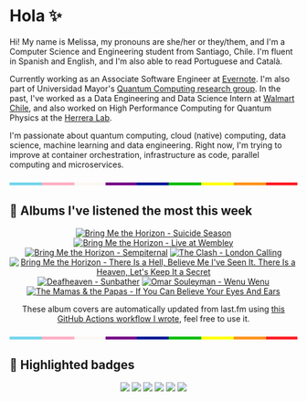 # Hola ✨
Hi! My name is Melissa, my pronouns are she/her or they/them, and I'm a Computer Science and Engineering student from Santiago, Chile. I'm fluent in Spanish and English, and I'm also able to read Portuguese and Català.

Currently working as an Associate Software Engineer at [Evernote](https://evernote.com/). I'm also part of Universidad Mayor's [Quantum Computing research group](https://www.diariomayor.cl/ciencia-um/docentes-y-estudiantes-crean-el-primer-grupo-de-computacion-cuantica-u-mayor.html). In the past, I've worked as a Data Engineering and Data Science Intern at [Walmart Chile](https://github.com/walmartdigital/), and also worked on High Performance Computing for Quantum Physics at the [Herrera Lab](http://fherreralab.com/).

I'm passionate about quantum computing, cloud (native) computing, data science, machine learning and data engineering. Right now, I'm trying to improve at container orchestration, infrastructure as code, parallel computing and microservices.

<img src="hr.png" width="100%" height="5px">

## 🎵 Albums I've listened the most this week
<!-- lastfm -->
<p align="center"><a href="https://www.last.fm/music/Bring+Me+the+Horizon/Suicide+Season"><img src="https://lastfm.freetls.fastly.net/i/u/64s/594142ef2a94491fe45bc96598bf8005.jpg" title="Bring Me the Horizon - Suicide Season"></a> <a href="https://www.last.fm/music/Bring+Me+the+Horizon/Live+at+Wembley"><img src="https://lastfm.freetls.fastly.net/i/u/64s/fa5098c2fafbd11858eddc52d25dd5b1.jpg" title="Bring Me the Horizon - Live at Wembley"></a> <a href="https://www.last.fm/music/Bring+Me+the+Horizon/Sempiternal"><img src="https://lastfm.freetls.fastly.net/i/u/64s/b665c029fbe8489f8e6a45dde56215d4.png" title="Bring Me the Horizon - Sempiternal"></a> <a href="https://www.last.fm/music/The+Clash/London+Calling"><img src="https://lastfm.freetls.fastly.net/i/u/64s/680af088e127e474fc536a5cfad36f3e.jpg" title="The Clash - London Calling"></a> <a href="https://www.last.fm/music/Bring+Me+the+Horizon/There+Is+a+Hell,+Believe+Me+I%27ve+Seen+It.+There+Is+a+Heaven,+Let%27s+Keep+It+a+Secret"><img src="https://lastfm.freetls.fastly.net/i/u/64s/278d843ca23c37a3f64dbbfea052e6b4.jpg" title="Bring Me the Horizon - There Is a Hell, Believe Me I've Seen It. There Is a Heaven, Let's Keep It a Secret"></a> <a href="https://www.last.fm/music/Deafheaven/Sunbather"><img src="https://lastfm.freetls.fastly.net/i/u/64s/8a6a1123bb124e4890f20c956a63e734.png" title="Deafheaven - Sunbather"></a> <a href="https://www.last.fm/music/Omar+Souleyman/Wenu+Wenu"><img src="https://lastfm.freetls.fastly.net/i/u/64s/d56aeb3cd96d402ea4552dfebcd61a0c.png" title="Omar Souleyman - Wenu Wenu"></a> <a href="https://www.last.fm/music/The+Mamas+&+the+Papas/If+You+Can+Believe+Your+Eyes+And+Ears"><img src="https://lastfm.freetls.fastly.net/i/u/64s/4ddf4b3f9d1f4db883ac7644c2b7db05.png" title="The Mamas & the Papas - If You Can Believe Your Eyes And Ears"></a> </p>

<p align="center">These album covers are automatically updated from last.fm using <a href="https://github.com/marketplace/actions/lastfm-to-markdown">this GitHub Actions workflow I wrote</a>, feel free to use it.</p>

<img src="hr.png" width="100%" height="5px">

## 🏅 Highlighted badges
<p align="center" style="vertical-align:middle;">
  <a href="https://www.credly.com/badges/c8caff74-4c34-4211-affe-8bd7692771c8"><img src="https://images.credly.com/size/100x100/images/cf9b772d-7cf9-4c11-9aa7-46ab006f0ce6/IBM_Quantum_Challenge_2021_Achievement_V2.png"></a>
  <a href="https://www.credly.com/badges/52a4021b-34e6-413d-a4bd-cc29d3a686f6"><img src="https://images.credly.com/size/100x100/images/28944969-813a-43b9-944f-7910111ce764/Professional_Certificate_-_Data_Science.png"></a>
  <a href="https://www.credly.com/badges/cfeca386-7b9d-487f-8e2b-b3cfa069c734"><img src="https://images.credly.com/size/100x100/images/ac4daa48-1924-4dc5-80cf-ede5a08bac51/Data_Science_Foundations_Specialization.png"></a>
  <a href="https://www.credly.com/badges/0372a945-8a67-4d57-9643-b46b8dbf2fa6"><img src="https://images.credly.com/size/100x100/images/4a5f4849-54ae-461f-97ad-cb9c9a04eb63/Adv_Data_Science_Specialization.png"></a>
  <a href="https://www.credly.com/badges/348acaad-19d1-4f5a-8a6f-145d80dca3dc"><img src="https://images.credly.com/size/100x100/images/1dee8dee-d779-462e-9fd4-df5119546349/Build_Smart_on_Kubernetes_World_Tour.png"></a>
  <a href="https://google.qwiklabs.com/public_profiles/9fac59c2-c0f1-4b5c-b207-47c9cd7d6072"><img src="https://cdn.qwiklabs.com/GHzcYBb00JYUF9Rgf3D9A4inwRHYnFtISMvcRlb%2FClU%3D" width="100px"></a>
</p>
